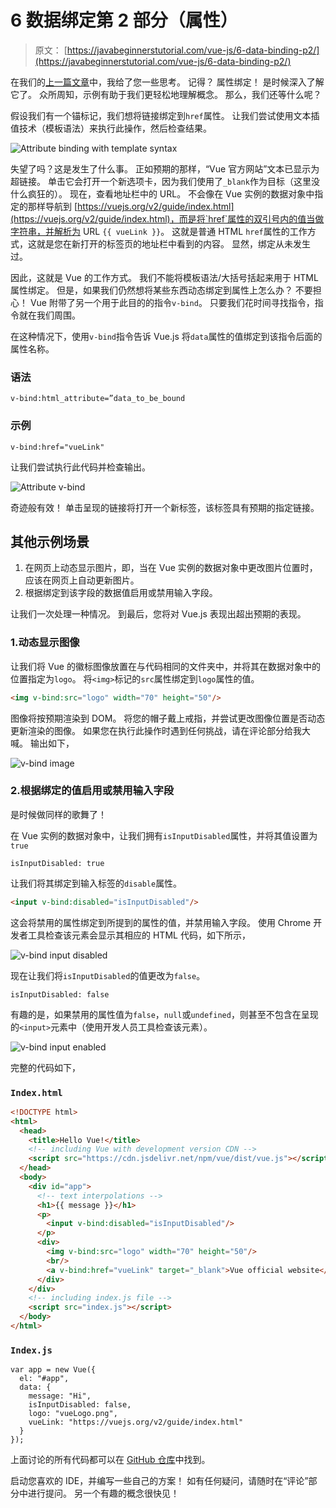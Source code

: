 # 6 数据绑定第 2 部分（属性）

> 原文： [https://javabeginnerstutorial.com/vue-js/6-data-binding-p2/](https://javabeginnerstutorial.com/vue-js/6-data-binding-p2/)

在我们的[上一篇文章](https://javabeginnerstutorial.com/vue-js/5-data-binding-p1/)中，我给了您一些思考。 记得？ 属性绑定！ 是时候深入了解它了。 众所周知，示例有助于我们更轻松地理解概念。 那么，我们还等什么呢？

假设我们有一个锚标记，我们想将链接绑定到`href`属性。 让我们尝试使用文本插值技术（模板语法）来执行此操作，然后检查结果。

![Attribute binding with template syntax](img/1ed51c59dd82a5d6011f7e594f0eb2cc.png)

失望了吗？这是发生了什么事。 正如预期的那样，“Vue 官方网站”文本已显示为超链接。 单击它会打开一个新选项卡，因为我们使用了`_blank`作为目标（这里没什么疯狂的）。 现在，查看地址栏中的 URL。 不会像在 Vue 实例的数据对象中指定的那样导航到 [https://vuejs.org/v2/guide/index.html](https://vuejs.org/v2/guide/index.html)，而是将`href`属性的双引号内的值当做字符串，并解析为 URL `{{ vueLink }}`。 这就是普通 HTML `href`属性的工作方式，这就是您在新打开的标签页的地址栏中看到的内容。 显然，绑定从未发生过。

因此，这就是 Vue 的工作方式。 我们不能将模板语法/大括号括起来用于 HTML 属性绑定。 但是，如果我们仍然想将某些东西动态绑定到属性上怎么办？ 不要担心！ Vue 附带了另一个用于此目的的指令`v-bind`。 只要我们花时间寻找指令，指令就在我们周围。

在这种情况下，使用`v-bind`指令告诉 Vue.js 将`data`属性的值绑定到该指令后面的属性名称。

### 语法

`v-bind:html_attribute=”data_to_be_bound`

### 示例

`v-bind:href="vueLink"`

让我们尝试执行此代码并检查输出。

![Attribute v-bind](img/1c1eaeb83683a2a7a6da93a84bae0124.png)

奇迹般有效！ 单击呈现的链接将打开一个新标签，该标签具有预期的指定链接。

## 其他示例场景

1.  在网页上动态显示图片，即，当在 Vue 实例的数据对象中更改图片位置时，应该在网页上自动更新图片。
2.  根据绑定到该字段的数据值启用或禁用输入字段。

让我们一次处理一种情况。 到最后，您将对 Vue.js 表现出超出预期的表现。

### 1.动态显示图像

让我们将 Vue 的徽标图像放置在与代码相同的文件夹中，并将其在数据对象中的位置指定为`logo`。 将`<img>`标记的`src`属性绑定到`logo`属性的值。

```html
<img v-bind:src="logo" width="70" height="50"/>
```

图像将按预期渲染到 DOM。 将您的帽子戴上戒指，并尝试更改图像位置是否动态更新渲染的图像。 如果您在执行此操作时遇到任何挑战，请在评论部分给我大喊。 输出如下，

![v-bind image](img/68590a95dc9a52eaf5e90bf9aeee24f6.png)

### 2.根据绑定的值启用或禁用输入字段

是时候做同样的歌舞了！

在 Vue 实例的数据对象中，让我们拥有`isInputDisabled`属性，并将其值设置为`true`

```jsscript
isInputDisabled: true
```

让我们将其绑定到输入标签的`disable`属性。

```html
<input v-bind:disabled="isInputDisabled"/>
```

这会将禁用的属性绑定到所提到的属性的值，并禁用输入字段。 使用 Chrome 开发者工具检查该元素会显示其相应的 HTML 代码，如下所示，

![v-bind input disabled](img/1360c77ec1d6e0f9343d6ac614a06dd7.png)

现在让我们将`isInputDisabled`的值更改为`false`。

```jsscript
isInputDisabled: false
```

有趣的是，如果禁用的属性值为`false`，`null`或`undefined`，则甚至不包含在呈现的`<input>`元素中（使用开发人员工具检查该元素）。

![v-bind input enabled](img/8dd45bfd613195974e521992d039b42a.png)

完整的代码如下，

### `Index.html`

```html
<!DOCTYPE html>
<html>
  <head>
    <title>Hello Vue!</title>
    <!-- including Vue with development version CDN -->
    <script src="https://cdn.jsdelivr.net/npm/vue/dist/vue.js"></script>
  </head>
  <body>
    <div id="app">
      <!-- text interpolations -->
      <h1>{{ message }}</h1>
      <p>
        <input v-bind:disabled="isInputDisabled"/>
      </p>
      <div>
        <img v-bind:src="logo" width="70" height="50"/>
        <br/>
        <a v-bind:href="vueLink" target="_blank">Vue official website</a>
      </div>
    </div>
    <!-- including index.js file -->
    <script src="index.js"></script>
  </body>
</html>
```

### `Index.js`

```jsscript
var app = new Vue({
  el: "#app",
  data: {
    message: "Hi",
    isInputDisabled: false,
    logo: "vueLogo.png",
    vueLink: "https://vuejs.org/v2/guide/index.html"
  }
});
```

上面讨论的所有代码都可以在 [GitHub 仓库](https://github.com/JBTAdmin/vuejs)中找到。

启动您喜欢的 IDE，并编写一些自己的方案！ 如有任何疑问，请随时在“评论”部分中进行提问。 另一个有趣的概念很快见！
